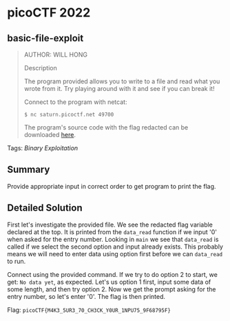 # picoCTF 2022
## basic-file-exploit

> AUTHOR: WILL HONG
>
> Description
>
> The program provided allows you to write to a file and read what you wrote from it. Try playing around with it and see if you can break it!
>
> Connect to the program with netcat:
>
> `$ nc saturn.picoctf.net 49700`
>
> The program's source code with the flag redacted can be downloaded [here](https://github.com/03npan/ctf-write-ups/blob/main/picoctf_2022/binary_exploitation/basic_file_exploit/program-redacted.c).

Tags: *Binary Exploitation*

## Summary

Provide appropriate input in correct order to get program to print the flag.

## Detailed Solution

First let's investigate the provided file. We see the redacted flag variable declared at the top. It is printed from the `data_read` function if we input '0' when asked for the entry number. Looking in `main` we see that `data_read` is called if we select the second option and input already exists. This probably means we will need to enter data using option first before we can `data_read` to run.

Connect using the provided command. If we try to do option 2 to start, we get: `No data yet`, as expected. Let's us option 1 first, input some data of some length, and then try option 2. Now we get the prompt asking for the entry number, so let's enter '0'. The flag is then printed.

Flag: `picoCTF{M4K3_5UR3_70_CH3CK_Y0UR_1NPU75_9F68795F}`